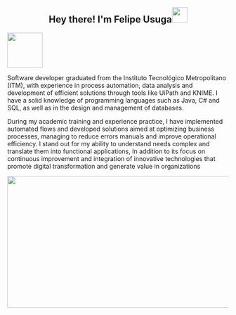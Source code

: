 <h2 align="center"> Hey there! I'm Felipe Usuga<img src="https://github.com/user-attachments/assets/7c3d1f16-986a-4c9e-a943-855767030060" width="35"></h2>

 <picture><img src = "https://github.com/user-attachments/assets/1e94b27d-6cc2-4af9-83ef-c2e56260a09f" width = 80px></picture> 

Software developer graduated from the Instituto
Tecnológico Metropolitano (ITM), with experience in
process automation, data analysis and
development of efficient solutions through
tools like UiPath and KNIME. I have a solid
knowledge of programming languages ​​such as
Java, C# and SQL, as well as in the design and management of
databases.


During my academic training and experience
practice, I have implemented automated flows and
developed solutions aimed at optimizing
business processes, managing to reduce errors
manuals and improve operational efficiency. I stand out
for my ability to understand needs
complex and translate them into functional applications,
In addition to its focus on continuous improvement and
integration of innovative technologies that promote
digital transformation and generate value in
organizations

<img src="https://github.com/user-attachments/assets/39b88fed-5df0-467c-9b82-8fbd47d1beb0" width="600" height="300" />
